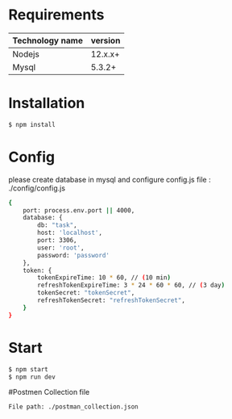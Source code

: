# Requirements

| Technology name | version |
| ------ | ------ |
| Nodejs | 12.x.x+ |
| Mysql | 5.3.2+ |

# Installation

```sh
$ npm install 
```

# Config
please create database in mysql and configure config.js file : ./config/config.js
```sh
{
    port: process.env.port || 4000,
    database: {
        db: "task",
        host: 'localhost',
        port: 3306,
        user: 'root',
        password: 'password'
    },
    token: {
        tokenExpireTime: 10 * 60, // (10 min)
        refreshTokenExpireTime: 3 * 24 * 60 * 60, // (3 day)
        tokenSecret: "tokenSecret",
        refreshTokenSecret: "refreshTokenSecret",
    }
}

```


# Start

```sh
$ npm start 
$ npm run dev 
```


#Postmen Collection file  
```
File path: ./postman_collection.json
```